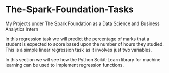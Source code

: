 # The-Spark-Foundation-Tasks
My Projects under The Spark Foundation as a Data Science and Business Analytics Intern 

In this regression task we will predict the percentage of marks that a student is expected to score based upon the number of hours they studied. This is a simple linear regression task as it involves just two variables.

In this section we will see how the Python Scikit-Learn library for machine learning can be used to implement regression functions.
